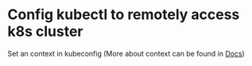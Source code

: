 # Config kubectl to remotely access k8s cluster
Set an context in kubeconfig (More about context can be found in [Docs](https://kubernetes.io/docs/concepts/configuration/organize-cluster-access-kubeconfig/))
